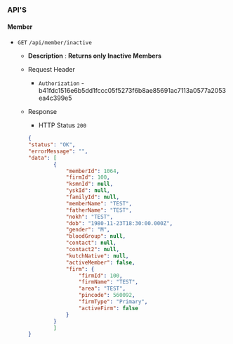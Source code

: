 ### API'S

#### Member

- `GET` `/api/member/inactive`
	- __Description__ : **Returns only Inactive Members**
	- Request Header
		- `Authorization` - b41fdc1516e6b5dd1fccc05f5273f6b8ae85691ac7113a0577a2053ea4c399e5

	- Response
		- HTTP Status `200`
		```json
		{
		"status": "OK",
		"errorMessage": "",
		"data": [
				{
					"memberId": 1064,
					"firmId": 100,
					"ksmnId": null,
					"yskId": null,
					"familyId": null,
					"memberName": "TEST",
					"fatherName": "TEST",
					"nokh": "TEST",
					"dob": "1980-11-23T18:30:00.000Z",
					"gender": "M",
					"bloodGroup": null,
					"contact": null,
					"contact2": null,
					"kutchNative": null,
					"activeMember": false,
					"firm": {
						"firmId": 100,
						"firmName": "TEST",
						"area": "TEST",
						"pincode": 560092,
						"firmType": "Primary",
						"activeFirm": false
					}
				}
				]
		}
	```
